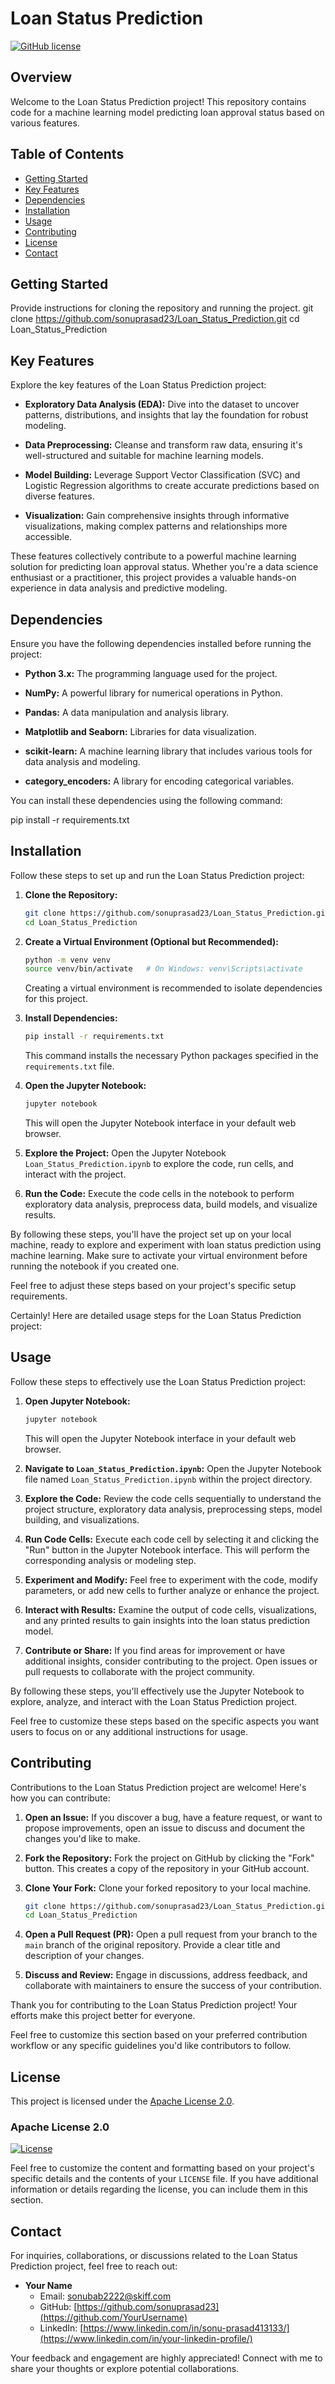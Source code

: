 # Loan Status Prediction

[![GitHub license](https://img.shields.io/badge/license-Apache%202.0-blue.svg)](https://github.com/sonuprasad23/Loan_Status_Prediction/LICENSE)

## Overview
Welcome to the Loan Status Prediction project! This repository contains code for a machine learning model predicting loan approval status based on various features.

## Table of Contents
- [Getting Started](#getting-started)
- [Key Features](#key-features)
- [Dependencies](#dependencies)
- [Installation](#installation)
- [Usage](#usage)
- [Contributing](#contributing)
- [License](#license)
- [Contact](#contact)

## Getting Started
Provide instructions for cloning the repository and running the project.
git clone https://github.com/sonuprasad23/Loan_Status_Prediction.git
cd Loan_Status_Prediction

## Key Features
Explore the key features of the Loan Status Prediction project:

- **Exploratory Data Analysis (EDA):** Dive into the dataset to uncover patterns, distributions, and insights that lay the foundation for robust modeling.

- **Data Preprocessing:** Cleanse and transform raw data, ensuring it's well-structured and suitable for machine learning models.

- **Model Building:** Leverage Support Vector Classification (SVC) and Logistic Regression algorithms to create accurate predictions based on diverse features.

- **Visualization:** Gain comprehensive insights through informative visualizations, making complex patterns and relationships more accessible.

These features collectively contribute to a powerful machine learning solution for predicting loan approval status. Whether you're a data science enthusiast or a practitioner, this project provides a valuable hands-on experience in data analysis and predictive modeling.

## Dependencies

Ensure you have the following dependencies installed before running the project:

- **Python 3.x:** The programming language used for the project.

- **NumPy:** A powerful library for numerical operations in Python.

- **Pandas:** A data manipulation and analysis library.

- **Matplotlib and Seaborn:** Libraries for data visualization.

- **scikit-learn:** A machine learning library that includes various tools for data analysis and modeling.

- **category_encoders:** A library for encoding categorical variables.

You can install these dependencies using the following command:

pip install -r requirements.txt

## Installation

Follow these steps to set up and run the Loan Status Prediction project:

1. **Clone the Repository:**
   ```bash
   git clone https://github.com/sonuprasad23/Loan_Status_Prediction.git
   cd Loan_Status_Prediction
   ```

2. **Create a Virtual Environment (Optional but Recommended):**
   ```bash
   python -m venv venv
   source venv/bin/activate   # On Windows: venv\Scripts\activate
   ```

   Creating a virtual environment is recommended to isolate dependencies for this project.

3. **Install Dependencies:**
   ```bash
   pip install -r requirements.txt
   ```

   This command installs the necessary Python packages specified in the `requirements.txt` file.

4. **Open the Jupyter Notebook:**
   ```bash
   jupyter notebook
   ```

   This will open the Jupyter Notebook interface in your default web browser.

5. **Explore the Project:**
   Open the Jupyter Notebook `Loan_Status_Prediction.ipynb` to explore the code, run cells, and interact with the project.

6. **Run the Code:**
   Execute the code cells in the notebook to perform exploratory data analysis, preprocess data, build models, and visualize results.

By following these steps, you'll have the project set up on your local machine, ready to explore and experiment with loan status prediction using machine learning. Make sure to activate your virtual environment before running the notebook if you created one.

Feel free to adjust these steps based on your project's specific setup requirements.

Certainly! Here are detailed usage steps for the Loan Status Prediction project:


## Usage

Follow these steps to effectively use the Loan Status Prediction project:

1. **Open Jupyter Notebook:**
   ```bash
   jupyter notebook
   ```

   This will open the Jupyter Notebook interface in your default web browser.

2. **Navigate to `Loan_Status_Prediction.ipynb`:**
   Open the Jupyter Notebook file named `Loan_Status_Prediction.ipynb` within the project directory.

3. **Explore the Code:**
   Review the code cells sequentially to understand the project structure, exploratory data analysis, preprocessing steps, model building, and visualizations.

4. **Run Code Cells:**
   Execute each code cell by selecting it and clicking the "Run" button in the Jupyter Notebook interface. This will perform the corresponding analysis or modeling step.

5. **Experiment and Modify:**
   Feel free to experiment with the code, modify parameters, or add new cells to further analyze or enhance the project.

6. **Interact with Results:**
   Examine the output of code cells, visualizations, and any printed results to gain insights into the loan status prediction model.

7. **Contribute or Share:**
   If you find areas for improvement or have additional insights, consider contributing to the project. Open issues or pull requests to collaborate with the project community.

By following these steps, you'll effectively use the Jupyter Notebook to explore, analyze, and interact with the Loan Status Prediction project.


Feel free to customize these steps based on the specific aspects you want users to focus on or any additional instructions for usage.


## Contributing

Contributions to the Loan Status Prediction project are welcome! Here's how you can contribute:

1. **Open an Issue:**
   If you discover a bug, have a feature request, or want to propose improvements, open an issue to discuss and document the changes you'd like to make.

2. **Fork the Repository:**
   Fork the project on GitHub by clicking the "Fork" button. This creates a copy of the repository in your GitHub account.

3. **Clone Your Fork:**
   Clone your forked repository to your local machine.
   ```bash
   git clone https://github.com/sonuprasad23/Loan_Status_Prediction.git
   cd Loan_Status_Prediction
   ```

4. **Open a Pull Request (PR):**
   Open a pull request from your branch to the `main` branch of the original repository. Provide a clear title and description of your changes.

5. **Discuss and Review:**
   Engage in discussions, address feedback, and collaborate with maintainers to ensure the success of your contribution.

Thank you for contributing to the Loan Status Prediction project! Your efforts make this project better for everyone.


Feel free to customize this section based on your preferred contribution workflow or any specific guidelines you'd like contributors to follow.


## License

This project is licensed under the [Apache License 2.0](LICENSE).

### Apache License 2.0

[![License](https://img.shields.io/badge/License-Apache%202.0-blue.svg)](https://opensource.org/licenses/Apache-2.0)

Feel free to customize the content and formatting based on your project's specific details and the contents of your `LICENSE` file. If you have additional information or details regarding the license, you can include them in this section.

## Contact

For inquiries, collaborations, or discussions related to the Loan Status Prediction project, feel free to reach out:

- **Your Name**
  - Email: [sonubab2222@skiff.com](mailto:your_email@email.com)
  - GitHub: [https://github.com/sonuprasad23](https://github.com/YourUsername)
  - LinkedIn: [https://www.linkedin.com/in/sonu-prasad413133/](https://www.linkedin.com/in/your-linkedin-profile/)

Your feedback and engagement are highly appreciated! Connect with me to share your thoughts or explore potential collaborations.
